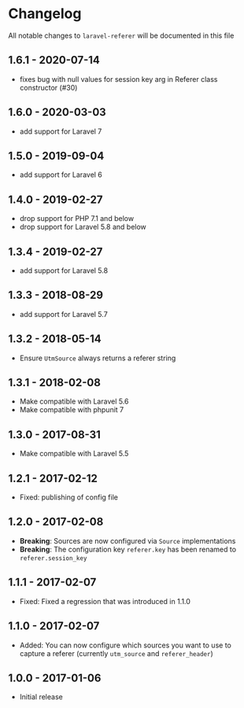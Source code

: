 # Changelog

All notable changes to `laravel-referer` will be documented in this file

## 1.6.1 - 2020-07-14

- fixes bug with null values for session key arg in Referer class constructor (#30)

## 1.6.0 - 2020-03-03

- add support for Laravel 7

## 1.5.0 - 2019-09-04

- add support for Laravel 6

## 1.4.0 - 2019-02-27

- drop support for PHP 7.1 and below
- drop support for Laravel 5.8 and below

## 1.3.4 - 2019-02-27

- add support for Laravel 5.8

## 1.3.3 - 2018-08-29

- add support for Laravel 5.7

## 1.3.2 - 2018-05-14
- Ensure `UtmSource` always returns a referer string

## 1.3.1 - 2018-02-08
- Make compatible with Laravel 5.6
- Make compatible with phpunit 7

## 1.3.0 - 2017-08-31
- Make compatible with Laravel 5.5

## 1.2.1 - 2017-02-12
- Fixed: publishing of config file

## 1.2.0 - 2017-02-08
- **Breaking**: Sources are now configured via `Source` implementations
- **Breaking**: The configuration key `referer.key` has been renamed to `referer.session_key`

## 1.1.1 - 2017-02-07
- Fixed: Fixed a regression that was introduced in 1.1.0

## 1.1.0 - 2017-02-07
- Added: You can now configure which sources you want to use to capture a referer (currently `utm_source` and `referer_header`)

## 1.0.0 - 2017-01-06
- Initial release
